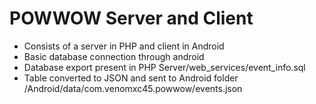 # POWWOW Server and Client 
  - Consists of a server in PHP and client in Android
  - Basic database connection through android
  - Database export present in PHP Server/web_services/event_info.sql
  - Table converted to JSON and sent to Android folder /Android/data/com.venomxc45.powwow/events.json
